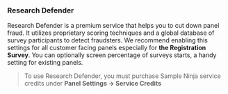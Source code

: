 ### Research Defender

Research Defender is a premium service that helps you to cut down panel fraud. It utilizes proprietary scoring techniques and a global database of survey participants to detect fraudsters. We recommend enabling this settings for all customer facing panels especially for **the Registration Survey**. You can optionally screen percentage of surveys starts, a handy setting for existing panels.

> To use Research Defender, you must purchase Sample Ninja service credits under **Panel Settings -> Service Credits**
